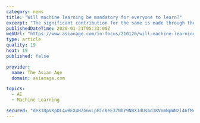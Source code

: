 ```yaml
---
category: news
title: "Will machine learning be mandatory for everyone to learn?"
excerpt: "The significant contribution for the same is made through the 40% ad revenue earned by the website. While machine learning is considered as a mandatory skill in the future, Rishab Bhatt shared his thoughts and said, “If you want to make an app where two people can text, you can do so without machine learning. But if you want the app to ..."
publishedDateTime: 2020-01-21T05:33:00Z
webUrl: "https://www.asianage.com/in-focus/210120/will-machine-learning-be-mandatory-for-everyone-to-learn.html"
type: article
quality: 19
heat: 19
published: false

provider:
  name: The Asian Age
  domain: asianage.com

topics:
  - AI
  - Machine Learning

secured: "deX1DpVKpDL4wBEX4HZG6vLpBTcKeE37NbY9N8XJdUsbd1KVomNpWNzl46fMeYerlhQzmxdQMG4KTbXXf7icjbv6LBVqFNrcq7Dx02Pu7fz7wT7VooiNWekMn7aiEF+bA7fgV0O10p0L1w3ye9oAldH1bOSrtvqTOE1SRgzx47wlbIrKEsDel6SUpqzwbrPJq8Bb+fcd1+4spR1Jl3q1WIQHpaBYHpPlV1LUuaX/6E0PJ1RQ3CsXjedWEGf+wgW1jlJYUWZDkQgkjImb9uB/WYEKDxccFXTy4RStR+8ckDZz0fNa0Py0b4OeO7tCSby82x+3PJGWACYb8ubYmFQ7oJv4xbdCtK0u4e4FXiAImSq+KTh+n8dKzOdL4NpcXJDagFMaSxkNHjP+hCEMA6sXhzA2v6w5TZt2ug69zwFKLsXjcTMuOECfrO0wtCzO7bHpZ4jBijF0juVd0JYkh5E+hA==;dEJ3ek25udPB5CK66DnMXg=="
---
```


